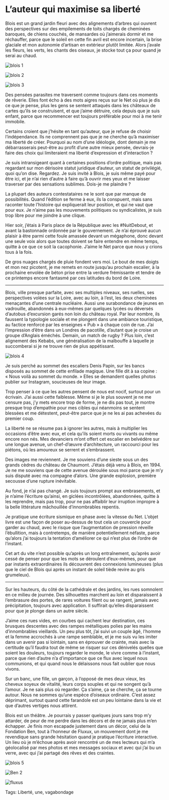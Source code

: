 # L’auteur qui maximise sa liberté

Blois est un grand jardin fleuri avec des alignements d’arbres qui ouvrent des perspectives sur des empilements de toits chargés de cheminées baroques, de chiens couchés, de mansardes où j’aimerais dormir et me réchauffer, parce que le soleil en cette fin avril est encore incertain, la brise glaciale et mon autonomie d’artisan en extérieur plutôt limitée. Alors j’avale les fleurs, les verts, les chants des oiseaux, je stocke tout ça pour quand je serai au chaud.<span id="more-43959"></span>

![blois 1](http://tcrouzet.comhttps://tcrouzet.com/images_tc/2016/04/blois1.jpg)

![blois 2](http://tcrouzet.comhttps://tcrouzet.com/images_tc/2016/04/blois2.jpg)

![blois 3](http://tcrouzet.comhttps://tcrouzet.com/images_tc/2016/04/blois3.jpg)

Des pensées parasites me traversent comme toujours dans ces moments de rêverie. Elles font écho à des mots aigres reçus sur le Net où plus je dis ce que je pense, plus les gens se sentent attaqués dans les châteaux de cartes qu’ils se construisent, et que j’aime détruire, cela depuis que je suis enfant, parce que recommencer est toujours préférable pour moi à me tenir immobile.

Certains croient que j’hésite en tant qu’auteur, que je refuse de choisir l’indépendance. Ils ne comprennent pas que je ne cherche qu’à maximiser ma liberté de créer. Pourquoi au nom d’une idéologie, dont demain je me débarrasserais peut-être au profit d’une autre mieux pensée, devrais-je faire des choix qui limiteraient ma liberté d’expression et d’interaction ?

Je suis intransigeant quant à certaines positions d’ordre politique, mais pas regardant sur mon dérisoire statut juridique d’auteur, un statut de privilégié, quoi qu’on dise. Regardez. Je suis invité à Blois, je suis même payé pour être ici, et je n’ai rien d’autre à faire qu’à ouvrir mes yeux et me laisser traverser par des sensations sublimes. Dois-je me plaindre ?

La plupart des auteurs contestataires ne le sont que par manque de possibilités. Quand l’édition se ferme à eux, ils la conspuent, mais sans raconter toute l’histoire qui expliquerait leur position, et qui ne vaut que pour eux. Je n’aime pas les mouvements politiques ou syndicalistes, je suis trop libre pour me joindre à une clique.

Hier soir, j’étais à Paris place de la République avec les #NuitDebout, et avant la bastonnade ordonnée par le gouvernement. Je n’ai éprouvé aucun plaisir à être parmi cette foule amassée devant un mégaphone, donc devant une seule voix alors que toutes doivent se faire entendre en même temps, quitte à ce que ce soit la cacophonie. J’aime le Net parce que nous y crions tous à la fois.

De gros nuages chargés de pluie fondent vers moi. Le bout de mes doigts et mon nez picotent, je me remets en route jusqu’au prochain escalier, à la prochaine envolée de béton prise entre la verdure frémissante et tendre de ce printemps encore fantasmé par ces latitudes du bord de Loire.

---

Blois, ville presque parfaite, avec ses multiples niveaux, ses ruelles, ses perspectives volées sur la Loire, avec au loin, à l’est, les deux cheminées menaçantes d’une centrale nucléaire. Aussi une surabondance de jeunes en vadrouille, abandonnés à eux-mêmes par quelques lycées ou déversés d’autobus d’excursion garés non loin du château royal. Par leur nombre, ils faussent la typologie sociale et me plongent dans une ambiance touristique, au factice renforcé par les enseignes « Pub » à chaque coin de rue. J’ai l’impression d’être dans un Londres de pacotille, d’autant que je croise un groupe d’Anglais éméchés. Demain, un match de rugby ? Plus loin, c’est alignement des Kebabs, une généralisation de la malbouffe à laquelle je succomberai si je ne trouve rien de plus appétissant.

![blois 4](http://tcrouzet.comhttps://tcrouzet.com/images_tc/2016/04/blois4.jpg)

Je suis perché au sommet des escaliers Denis Papin, sur les bancs disposés au sommet de cette enfilade magique. Une fille dit à sa copine : « Nous voilà au sommet du monde. » Elles se demandent quelles photos publier sur Instagram, soucieuses de leur image.

Trop penser à ce que les autres pensent de nous est nocif, surtout pour un écrivain. J’ai aussi cette faiblesse. Même si je le plus souvent je ne me censure pas, j’y mets encore trop de forme, je ne dis pas tout, je montre presque trop d’empathie pour mes cibles qui néanmoins se sentent blessées et me détestent, peut-être parce que je ne les ai pas achevées du premier coup.

La liberté ne se résume pas à ignorer les autres, mais à multiplier les occasions d’être avec eux, et cela qu’ils soient morts ou vivants ou même encore non nés. Mes devanciers m’ont offert cet escalier en belvédère sur une longue avenue, un chef-d’œuvre d’architecture, un raccourci pour les piétons, où les amoureux se serrent et s’embrassent.

Des images me reviennent. Je me souviens d’une sieste sous un des grands cèdres du château de Chaumont. J’étais déjà venu à Blois, en 1994. Je ne me souviens que de cette avenue déroulée sous moi parce que je m’y suis disputé avec ma compagne d’alors. Une grande explosion, première secousse d’une rupture inévitable.

Au fond, je n’ai pas changé. Je suis toujours prompt aux embrasements, et je n’aime l’écriture qu’ainsi, en giclées incontrôlées, abandonnées, quitte à les reprendre, mais pas trop, pour ne pas affaiblir leur irruption impropre à la belle littérature mâchouillée d’innombrables repentis.

Je pratique une écriture sismique en phase avec la vitesse du Net. L’objet livre est une façon de poser au-dessus de tout cela un couvercle pour garder au chaud, avec le risque que l’augmentation de pression réveille l’ébullition, mais à contretemps, de manière potentiellement néfaste, parce qu’alors j’ai toujours la tentation d’améliorer ce qui n’est plus de l’ordre de l’instant.

Cet art du vite n’est possible qu’après un long entraînement, qu’après avoir cessé de penser pour que les mots se déroulent d’eux-mêmes, pour que par instants extraordinaires ils découvrent des connexions lumineuses (plus que le ciel de Blois qui après un instant de soleil tiède revire au gris grumeleux).

---

Sur les hauteurs, du côté de la cathédrale et des jardins, les rues somnolent en ce milieu de journée. Des silhouettes marchent au loin et disparaissent à l’embrasure des portes, de rares voitures filent ou se rangent, jamais avec précipitation, toujours avec application. Il suffirait qu’elles disparaissent pour que je plonge dans un autre siècle.

J’aime ces rues vides, en courbes qui cachent leur destination, ces brusques descentes avec des rampes métalliques polies par les mains d’innombrables vieillards. Un peu plus tôt, j’ai suivi un couple âgé, l’homme et la femme accrochés à une rampe semblable, et je me suis vu les imiter dans un avenir pas si lointain, sans en éprouver de crainte, mais avec la certitude qu’il faudra tout de même se risquer sur ces dénivelés quelles que soient les douleurs, toujours regarder le monde, le vivre comme à l’instant, parce que rien d’autre n’a d’importance que ce flux avec lequel nous communions, et qui quand nous le délaissons nous fait oublier que nous vivons.

Sur un banc, une fille, un garçon, à l’opposé de mes deux vieux, les cheveux soyeux de vitalité, leurs corps souples et qui ne songent qu’à l’amour. Je ne sais plus où regarder. Ça s’aime, ça se cherche, ça se tourne autour. Nous ne sommes qu’une espèce d’oiseaux ordinaire. C’est assez déprimant, surtout quand cette farandole est un peu lointaine dans la vie et que d’autres vertiges nous attirent.

Blois est un théâtre. Je pourrais y passer quelques jours sans trop m’y attarder, de peur de me perdre dans les décors et de ne jamais plus m’en échapper. Je finis mon escapade justement dans un décor, celui de la Fondation Ben, tout à l’honneur de Fluxux, un mouvement dont je me revendique sans grande hésitation quand je pratique l’écriture interactive. Un lieu où je m’échoue après avoir rencontré un de mes lecteurs qui m’a géolocalisé par mes photos et mes messages sociaux et avec qui j’ai bu un verre, avec qui j’ai partagé des rêves et des craintes.

![blois 5](http://tcrouzet.comhttps://tcrouzet.com/images_tc/2016/04/blois5.jpg)

![Ben 2](http://tcrouzet.comhttps://tcrouzet.com/images_tc/2016/04/blois6.jpg)

![fluxus](http://tcrouzet.comhttps://tcrouzet.com/images_tc/2016/04/fluxus.jpg)



Tags: Liberté, une, vagabondage